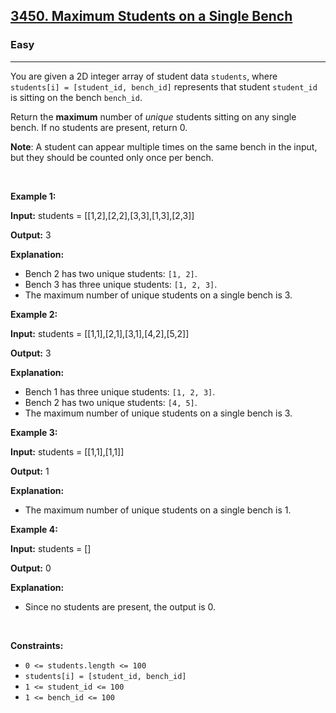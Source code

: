 <h2><a href="https://leetcode.com/problems/maximum-students-on-a-single-bench">3450. Maximum Students on a Single Bench</a></h2><h3>Easy</h3><hr><p data-pm-slice="1 1 []">You are given a 2D integer array of student data <code>students</code>, where <code>students[i] = [student_id, bench_id]</code> represents that student <code>student_id</code> is sitting on the bench <code>bench_id</code>.</p>

<p>Return the <strong>maximum</strong> number of <em>unique</em> students sitting on any single bench. If no students are present, return 0.</p>

<p><strong>Note</strong>: A student can appear multiple times on the same bench in the input, but they should be counted only once per bench.</p>

<p>&nbsp;</p>
<p><strong class="example">Example 1:</strong></p>

<div class="example-block">
<p><strong>Input:</strong> <span class="example-io">students = [[1,2],[2,2],[3,3],[1,3],[2,3]]</span></p>

<p><strong>Output:</strong> <span class="example-io">3</span></p>

<p><strong>Explanation:</strong></p>

<ul>
	<li>Bench 2 has two unique students: <code>[1, 2]</code>.</li>
	<li>Bench 3 has three unique students: <code>[1, 2, 3]</code>.</li>
	<li>The maximum number of unique students on a single bench is 3.</li>
</ul>
</div>

<p><strong class="example">Example 2:</strong></p>

<div class="example-block">
<p><strong>Input:</strong> <span class="example-io">students = [[1,1],[2,1],[3,1],[4,2],[5,2]]</span></p>

<p><strong>Output:</strong> <span class="example-io">3</span></p>

<p><strong>Explanation:</strong></p>

<ul>
	<li>Bench 1 has three unique students: <code>[1, 2, 3]</code>.</li>
	<li>Bench 2 has two unique students: <code>[4, 5]</code>.</li>
	<li>The maximum number of unique students on a single bench is 3.</li>
</ul>
</div>

<p><strong class="example">Example 3:</strong></p>

<div class="example-block">
<p><strong>Input:</strong> <span class="example-io">students = [[1,1],[1,1]]</span></p>

<p><strong>Output:</strong> <span class="example-io">1</span></p>

<p><strong>Explanation:</strong></p>

<ul>
	<li>The maximum number of unique students on a single bench is 1.</li>
</ul>
</div>

<p><strong class="example">Example 4:</strong></p>

<div class="example-block">
<p><strong>Input:</strong> <span class="example-io">students = []</span></p>

<p><strong>Output:</strong> <span class="example-io">0</span></p>

<p><strong>Explanation:</strong></p>

<ul>
	<li>Since no students are present, the output is 0.</li>
</ul>
</div>

<p>&nbsp;</p>
<p><strong>Constraints:</strong></p>

<ul>
	<li><code>0 &lt;= students.length &lt;= 100</code></li>
	<li><code>students[i] = [student_id, bench_id]</code></li>
	<li><code>1 &lt;= student_id &lt;= 100</code></li>
	<li><code>1 &lt;= bench_id &lt;= 100</code></li>
</ul>
